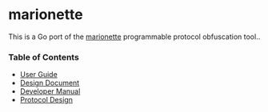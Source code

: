 marionette
==========

This is a Go port of the [marionette][] programmable protocol obfuscation tool..

[marionette]: https://github.com/marionette-tg/marionette


### Table of Contents

- [User Guide](doc/USER_GUIDE.md)
- [Design Document](doc/DESIGN.md)
- [Developer Manual](doc/DEVELOPER_MANUAL.md)
- [Protocol Design](doc/PROTOCOL.md)
